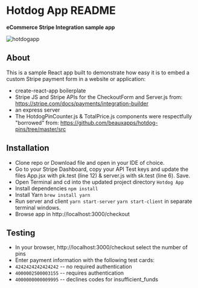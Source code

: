 # Hotdog App README

**eCommerce Stripe Integration sample app**

![hotdogapp](https://user-images.githubusercontent.com/11928927/100178960-ddb5ab80-2e89-11eb-939d-265aae9303f2.png)

## About

This is a sample React app built to demonstrate how easy it is to embed a custom Stripe payment form in a website or application:
- create-react-app boilerplate 
- Stripe JS and Stripe APIs for the CheckoutForm and Server.js from: https://stripe.com/docs/payments/integration-builder
- an express server
- The HotdogPinCounter.js & TotalPrice.js components were respectfully "borrowed" from: https://github.com/beauxapps/hotdog-pins/tree/master/src

## Installation
- Clone repo or Download file and open in your IDE of choice.
- Go to your Stripe Dashboard, copy your API Test keys and update the files App.jsx with pk.test (line 12) & server.js with sk.test (line 6). Save.
- Open Terminal and cd into the updated project directory `Hotdog App`
- Install dependencies `npm install`
- Install Yarn `brew install yarn`
- Run server and client `yarn start-server` `yarn start-client` in separate terminal windows.
- Browse app in http://localhost:3000/checkout


## Testing
- In your browser, http://localhost:3000/checkout select the number of pins
- Enter payment information with the following test cards:
- `4242424242424242` -- no required authentication
- `4000002500003155` -- requires authentication
- `4000000000009995` -- declines codes for insufficient_funds
